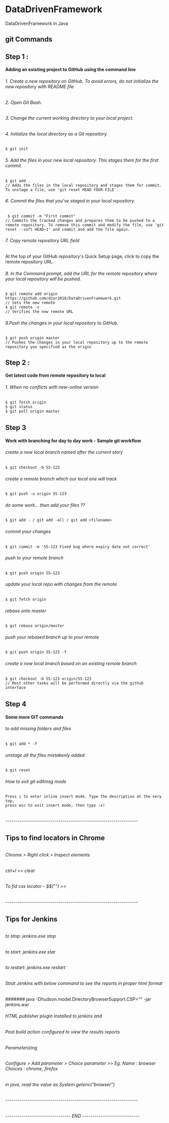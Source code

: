 # DataDrivenFramework
DataDrivenFramework in Java 


## git Commands

## Step 1 : 

#### Adding an existing project to GitHub using the command line

###### 1. Create a new repository on GitHub. To avoid errors, do not initialize the new repository with README file
###### 2. Open Git Bash.
###### 3. Change the current working directory to your local project.
###### 4. Initialize the local directory as a Git repository.
    $ git init
###### 5. Add the files in your new local repository. This stages them for the first commit.
    $ git add .
    // Adds the files in the local repository and stages them for commit. To unstage a file, use 'git reset HEAD YOUR-FILE'.
###### 6. Commit the files that you've staged in your local repository.
     $ git commit -m "First commit"
    // Commits the tracked changes and prepares them to be pushed to a remote repository. To remove this commit and modify the file, use 'git reset --soft HEAD~1' and commit and add the file again.
###### 7. Copy remote repository URL field
At the top of your GitHub repository's Quick Setup page, click to copy the remote repository URL. 
###### 8. In the Command prompt, add the URL for the remote repository where your local repository will be pushed.
    $ git remote add origin https://github.com/dcar2018/DataDrivenFramework.git
    // Sets the new remote
    $ git remote -v
    // Verifies the new remote URL
###### 9.Push the changes in your local repository to GitHub.
    $ git push origin master
    // Pushes the changes in your local repository up to the remote repository you specified as the origin


## Step 2 : 

#### Get latest code from remote repository to local

###### 1. When no conflicts with new-online version
    $ git fetch origin
    $ git status
    $ git pull origin master
   
###### 
## Step 3

#### Work with branching for day to day work - Sample git workflow


###### create a new local branch named after the current story
    $ git checkout -b SS-123
###### create a remote branch which our local one will track
    $ git push -u origin SS-123
###### do some work... then add your files ??
    $ git add . / git add -all / git add <filename>
###### commit your changes
    $ git commit -m 'SS-123 Fixed bug where expiry date not correct'
###### push to your remote branch
    $ git push origin SS-123
###### update your local repo with changes from the remote
    $ git fetch origin
###### rebase onto master
    $ git rebase origin/master
###### push your rebased branch up to your remote
    $ git push origin SS-123 -f

###### create a new local branch based on an existing remote branch
    $ git checkout -b SS-123 origin/SS-123
    // Most other tasks will be performed directly via the github interface


######
## Step 4

#### Some more GIT commands


###### to add missing folders and files
    $ git add * -f
###### unstage all the files mistakenly added
    $ git reset
###### How to exit git editmsg mode
    Press i to enter inline insert mode. Type the description at the very top,
    press esc to exit insert mode, then type :x!
######
######
###### -----------------------------------------------------------------

## Tips to find locators in Chrome
######
###### Chrome > Right click > Inspect elements
###### ctrl+l >> clear
###### To fid css locator - $$("") >>
######
######

###### -----------------------------------------------------------------

## Tips for Jenkins
######
###### to stop: jenkins.exe stop
###### to start: jenkins.exe star
###### to restart: jenkins.exe restart
######
###### Strat Jenkins with below command to see the reports in proper html format
####### java -Dhudson.model.DirectoryBrowserSupport.CSP="" -jar jenkins.war
###### HTML publisher plugin installed to jenkins and
###### Post build action configured to view the results reports
######
###### Parameterizing
###### Configure > Add parameter > Choice parameter >> Eg. Name : browser Choices : chrome, firefox
###### in java, read the value as System.getenv("browser")
######
######


###### -----------------------------------------------------------------

###### -------------------------------- END ----------------------------